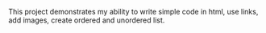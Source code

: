 This project demonstrates my ability to write simple code in html, use links, add images, create ordered and unordered list.